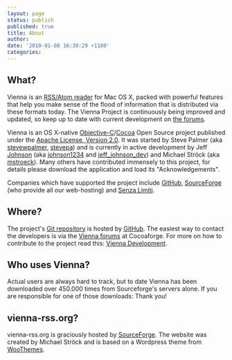 ```yaml
---
layout: page
status: publish
published: true
title: About
author:
date: '2010-01-08 16:38:29 +1100'
categories:
---
```

<h2>
	What?
</h2>
<p>
	Vienna is an <a href="http://en.wikipedia.org/wiki/RSS_reader">RSS/Atom reader</a> for Mac OS X, packed with powerful features that help you make sense of the flood of information that is distributed via these formats today. The Vienna Project is continuously being improved and updated, so keep up to date with current development on <a href="http://forums.cocoaforge.com/viewforum.php?f=18">the forums</a>.
</p>
<p>
	Vienna is an OS X-native <a href="http://developer.apple.com/Mac/library/documentation/Cocoa/Conceptual/ObjectiveC/Introduction/introObjectiveC.html">Objective-C</a>/<a href="http://developer.apple.com/cocoa/">Cocoa</a> Open Source project published under the <a href="http://www.apache.org/licenses/LICENSE-2.0">Apache License, Version 2.0</a>. It was started by Steve Palmer (aka <a href="https://sourceforge.net/users/stevewpalmer">stevewpalmer</a>, <a href="http://forums.cocoaforge.com/memberlist.php?mode=viewprofile&amp;u=5718">stevepa</a>) and is currently in active development by Jeff <a href="http://www.lapcatsoftware.com">Johnson</a> (aka <a href="https://sourceforge.net/users/johnson1234">johnson1234</a> and <a href="http://forums.cocoaforge.com/memberlist.php?mode=viewprofile&amp;u=6284">jeff_johnson_dev</a>) and Michael Ströck (aka <a href="http://sourceforge.net/users/mstroeck">mstroeck</a>). Many others have contributed immensely to this project, for details please download the application and load its "Acknowledgements".
</p>
<p>
	Companies which have supported the project include <a href="http://www.github.com">GitHub</a>, <a href="http://www.sourceforge.net">SourceForge</a> (who provide all our web-hosting) and <a href="http://www.senzalimiti.com">Senza Limiti</a>.
</p>
<h2>
	Where?
</h2>
<p>
	The project's <a href="http://www.github.com/ViennaRSS/vienna-rss">Git repository</a> is hosted by <a href="http://github.com">GitHub</a>. The easiest way to contact the developers is via the <a href="http://forums.cocoaforge.com/viewforum.php?f=18">Vienna forums</a> at Cocoaforge. For more on how to contribute to the project read this: <a href="http://www.vienna-rss.org/?page_id=16">Vienna Development</a>.
</p>
<h2>
	Who uses Vienna?
</h2>
<p>
	Actual users are always hard to track, but to date Vienna has been downloaded over 450.000 times from Sourceforge's servers alone. If you are responsible for one of those downloads: Thank you!
</p>
<h2>
	vienna-rss.org?
</h2>
<p>
	vienna-rss.org is graciously hosted by <a href="http://www.sourceforge.net">SourceForge</a>. The website was created by Michael Ströck and is based on a Wordpress theme from <a href="http://www.woothemes.com">WooThemes</a>.
</p>

